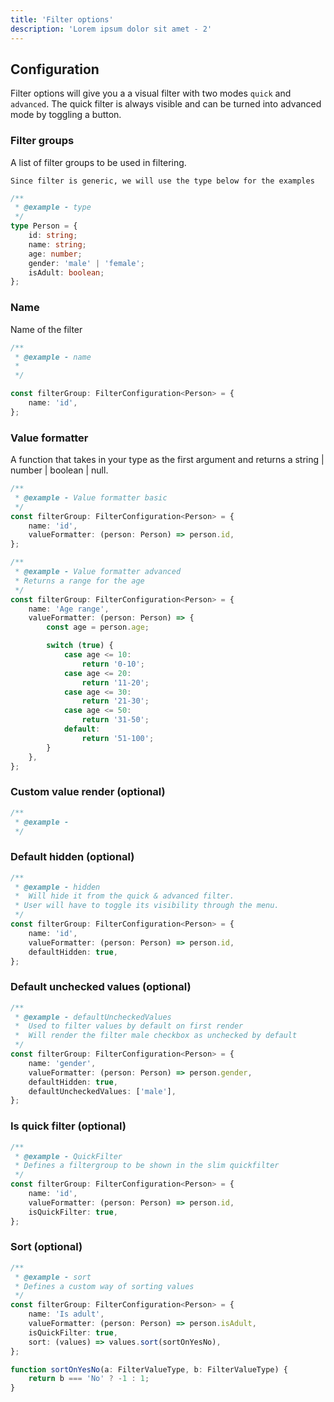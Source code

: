 ```yaml
---
title: 'Filter options'
description: 'Lorem ipsum dolor sit amet - 2'
---
```


## Configuration

Filter options will give you a a visual filter with two modes `quick` and `advanced`. The quick filter is always visible and can be turned into advanced mode by toggling a button.

### Filter groups

A list of filter groups to be used in filtering.

`Since filter is generic, we will use the type below for the examples`

```ts
/**
 * @example - type
 */
type Person = {
	id: string;
	name: string;
	age: number;
	gender: 'male' | 'female';
	isAdult: boolean;
};
```

### Name

Name of the filter

```ts
/**
 * @example - name
 *
 */

const filterGroup: FilterConfiguration<Person> = {
	name: 'id',
};
```

### Value formatter

A function that takes in your type as the first argument and returns a string | number | boolean | null.

```ts
/**
 * @example - Value formatter basic
 */
const filterGroup: FilterConfiguration<Person> = {
	name: 'id',
	valueFormatter: (person: Person) => person.id,
};

/**
 * @example - Value formatter advanced
 * Returns a range for the age
 */
const filterGroup: FilterConfiguration<Person> = {
	name: 'Age range',
	valueFormatter: (person: Person) => {
		const age = person.age;

		switch (true) {
			case age <= 10:
				return '0-10';
			case age <= 20:
				return '11-20';
			case age <= 30:
				return '21-30';
			case age <= 50:
				return '31-50';
			default:
				return '51-100';
		}
	},
};
```

### Custom value render (optional)

```ts
/**
 * @example -
 */
```

### Default hidden (optional)

```ts
/**
 * @example - hidden
 *  Will hide it from the quick & advanced filter.
 * User will have to toggle its visibility through the menu.
 */
const filterGroup: FilterConfiguration<Person> = {
	name: 'id',
	valueFormatter: (person: Person) => person.id,
	defaultHidden: true,
};
```

### Default unchecked values (optional)

```ts
/**
 * @example - defaultUncheckedValues
 *  Used to filter values by default on first render
 *  Will render the filter male checkbox as unchecked by default
 */
const filterGroup: FilterConfiguration<Person> = {
	name: 'gender',
	valueFormatter: (person: Person) => person.gender,
	defaultHidden: true,
	defaultUncheckedValues: ['male'],
};
```

### Is quick filter (optional)

```ts
/**
 * @example - QuickFilter
 * Defines a filtergroup to be shown in the slim quickfilter
 */
const filterGroup: FilterConfiguration<Person> = {
	name: 'id',
	valueFormatter: (person: Person) => person.id,
	isQuickFilter: true,
};
```

### Sort (optional)

```ts
/**
 * @example - sort
 * Defines a custom way of sorting values
 */
const filterGroup: FilterConfiguration<Person> = {
	name: 'Is adult',
	valueFormatter: (person: Person) => person.isAdult,
	isQuickFilter: true,
	sort: (values) => values.sort(sortOnYesNo),
};

function sortOnYesNo(a: FilterValueType, b: FilterValueType) {
	return b === 'No' ? -1 : 1;
}
```
